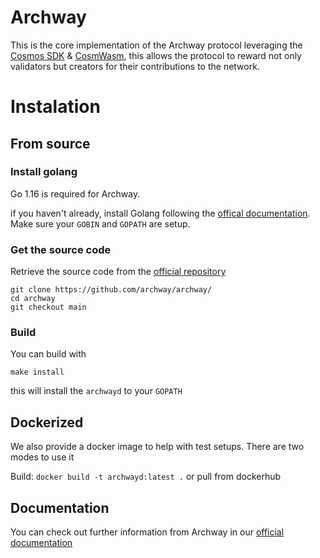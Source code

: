 # Archway
This is the core implementation of the Archway protocol leveraging the [Cosmos SDK](https://cosmos.network) & [CosmWasm](https://cosmwasm.com), this allows the protocol to reward not only validators but creators for their contributions to the network.

# Instalation
## From source
### Install golang
Go 1.16 is required for Archway.

if you haven't already, install Golang following the [offical documentation](https://golang.org/doc/install). Make sure your `GOBIN` and `GOPATH` are setup.

### Get the source code
Retrieve the source code from the [official repository](https://github.com/archway/archway)

```
git clone https://github.com/archway/archway/
cd archway 
git checkout main
```

### Build
You can build with

```
make install
```

this will install the `archwayd` to your `GOPATH`

## Dockerized

We also provide a docker image to help with test setups. There are two modes to use it

Build: `docker build -t archwayd:latest .`  or pull from dockerhub

## Documentation
You can check out further information from Archway in our [official documentation](https://docs.archway.io)


